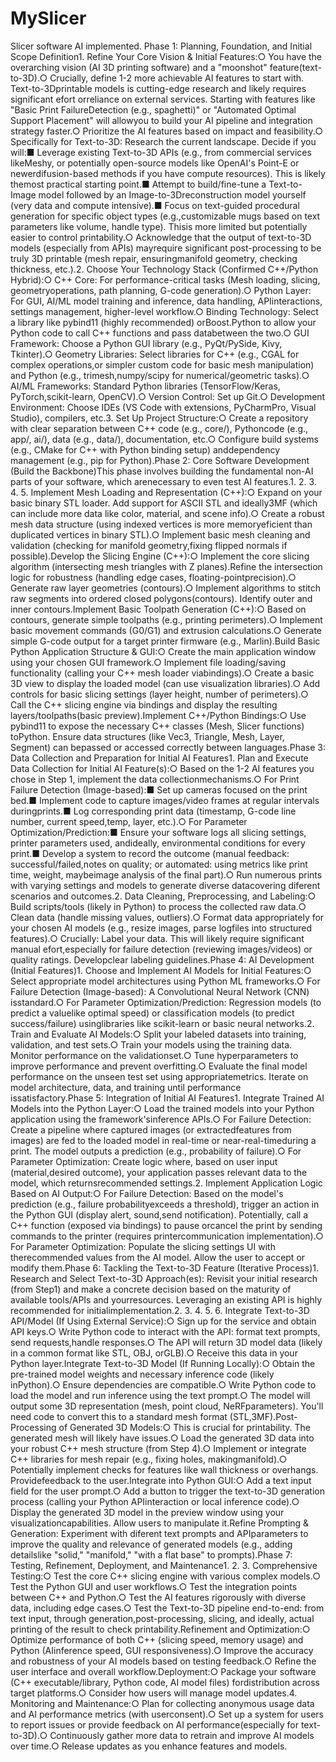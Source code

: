 # MySlicer
Slicer software AI implemented.
Phase 1: Planning, Foundation, and Initial Scope Definition1. Refine Your Core Vision & Initial Features:○ You have the overarching vision (AI 3D printing software) and a "moonshot" feature(text-to-3D).○ Crucially, define 1-2 more achievable AI features to start with. Text-to-3Dprintable models is cutting-edge research and likely requires significant efort orreliance on external services. Starting with features like "Basic Print FailureDetection (e.g., spaghetti)" or "Automated Optimal Support Placement" will allowyou to build your AI pipeline and integration strategy faster.○ Prioritize the AI features based on impact and feasibility.○ Specifically for Text-to-3D: Research the current landscape. Decide if you will:■ Leverage existing Text-to-3D APIs (e.g., from commercial services likeMeshy, or potentially open-source models like OpenAI's Point-E or newerdifusion-based methods if you have compute resources). This is likely themost practical starting point.■ Attempt to build/fine-tune a Text-to-Image model followed by an Image-to-3Dreconstruction model yourself (very data and compute intensive).■ Focus on text-guided procedural generation for specific object types (e.g.,customizable mugs based on text parameters like volume, handle type). Thisis more limited but potentially easier to control printability.○ Acknowledge that the output of text-to-3D models (especially from APIs) mayrequire significant post-processing to be truly 3D printable (mesh repair, ensuringmanifold geometry, checking thickness, etc.).2. Choose Your Technology Stack (Confirmed C++/Python Hybrid):○ C++ Core: For performance-critical tasks (Mesh loading, slicing, geometryoperations, path planning, G-code generation).○ Python Layer: For GUI, AI/ML model training and inference, data handling, APIinteractions, settings management, higher-level workflow.○ Binding Technology: Select a library like pybind11 (highly recommended) orBoost.Python to allow your Python code to call C++ functions and pass databetween the two.○ GUI Framework: Choose a Python GUI library (e.g., PyQt/PySide, Kivy, Tkinter).○ Geometry Libraries: Select libraries for C++ (e.g., CGAL for complex operations,or simpler custom code for basic mesh manipulation) and Python (e.g., trimesh,numpy/scipy for numerical/geometric tasks).○ AI/ML Frameworks: Standard Python libraries (TensorFlow/Keras, PyTorch,scikit-learn, OpenCV).○ Version Control: Set up Git.○ Development Environment: Choose IDEs (VS Code with extensions, PyCharmPro, Visual Studio), compilers, etc.3. Set Up Project Structure:○ Create a repository with clear separation between C++ code (e.g., core/), Pythoncode (e.g., app/, ai/), data (e.g., data/), documentation, etc.○ Configure build systems (e.g., CMake for C++ with Python binding setup) anddependency management (e.g., pip for Python).Phase 2: Core Software Development (Build the Backbone)This phase involves building the fundamental non-AI parts of your software, which arenecessary to even test AI features.1. 2. 3. 4. 5. Implement Mesh Loading and Representation (C++):○ Expand on your basic binary STL loader. Add support for ASCII STL and ideally3MF (which can include more data like color, material, and scene info).○ Create a robust mesh data structure (using indexed vertices is more memoryeficient than duplicated vertices in binary STL).○ Implement basic mesh cleaning and validation (checking for manifold geometry,fixing flipped normals if possible).Develop the Slicing Engine (C++):○ Implement the core slicing algorithm (intersecting mesh triangles with Z planes).Refine the intersection logic for robustness (handling edge cases, floating-pointprecision).○ Generate raw layer geometries (contours).○ Implement algorithms to stitch raw segments into ordered closed polygons(contours). Identify outer and inner contours.Implement Basic Toolpath Generation (C++):○ Based on contours, generate simple toolpaths (e.g., printing perimeters).○ Implement basic movement commands (G0/G1) and extrusion calculations.○ Generate simple G-code output for a target printer firmware (e.g., Marlin).Build Basic Python Application Structure & GUI:○ Create the main application window using your chosen GUI framework.○ Implement file loading/saving functionality (calling your C++ mesh loader viabindings).○ Create a basic 3D view to display the loaded model (can use visualization libraries).○ Add controls for basic slicing settings (layer height, number of perimeters).○ Call the C++ slicing engine via bindings and display the resulting layers/toolpaths(basic preview).Implement C++/Python Bindings:○ Use pybind11 to expose the necessary C++ classes (Mesh, Slicer functions) toPython. Ensure data structures (like Vec3, Triangle, Mesh, Layer, Segment) can bepassed or accessed correctly between languages.Phase 3: Data Collection and Preparation for Initial AI Features1. Plan and Execute Data Collection for Initial AI Feature(s):○ Based on the 1-2 AI features you chose in Step 1, implement the data collectionmechanisms.○ For Print Failure Detection (Image-based):■ Set up cameras focused on the print bed.■ Implement code to capture images/video frames at regular intervals duringprints.■ Log corresponding print data (timestamp, G-code line number, current speed,temp, layer, etc.).○ For Parameter Optimization/Prediction:■ Ensure your software logs all slicing settings, printer parameters used, andideally, environmental conditions for every print.■ Develop a system to record the outcome (manual feedback: successful/failed,notes on quality; or automated: using metrics like print time, weight, maybeimage analysis of the final part).○ Run numerous prints with varying settings and models to generate diverse datacovering diferent scenarios and outcomes.2. Data Cleaning, Preprocessing, and Labeling:○ Build scripts/tools (likely in Python) to process the collected raw data.○ Clean data (handle missing values, outliers).○ Format data appropriately for your chosen AI models (e.g., resize images, parse logfiles into structured features).○ Crucially: Label your data. This will likely require significant manual efort,especially for failure detection (reviewing images/videos) or quality ratings. Developclear labeling guidelines.Phase 4: AI Development (Initial Features)1. Choose and Implement AI Models for Initial Features:○ Select appropriate model architectures using Python ML frameworks.○ For Failure Detection (Image-based): A Convolutional Neural Network (CNN) isstandard.○ For Parameter Optimization/Prediction: Regression models (to predict a valuelike optimal speed) or classification models (to predict success/failure) usinglibraries like scikit-learn or basic neural networks.2. Train and Evaluate AI Models:○ Split your labeled datasets into training, validation, and test sets.○ Train your models using the training data. Monitor performance on the validationset.○ Tune hyperparameters to improve performance and prevent overfitting.○ Evaluate the final model performance on the unseen test set using appropriatemetrics. Iterate on model architecture, data, and training until performance issatisfactory.Phase 5: Integration of Initial AI Features1. Integrate Trained AI Models into the Python Layer:○ Load the trained models into your Python application using the framework'sinference APIs.○ For Failure Detection: Create a pipeline where captured images (or extractedfeatures from images) are fed to the loaded model in real-time or near-real-timeduring a print. The model outputs a prediction (e.g., probability of failure).○ For Parameter Optimization: Create logic where, based on user input (material,desired outcome), your application passes relevant data to the model, which returnsrecommended settings.2. Implement Application Logic Based on AI Output:○ For Failure Detection: Based on the model's prediction (e.g., failure probabilityexceeds a threshold), trigger an action in the Python GUI (display alert, sound,send notification). Potentially, call a C++ function (exposed via bindings) to pause orcancel the print by sending commands to the printer (requires printercommunication implementation).○ For Parameter Optimization: Populate the slicing settings UI with therecommended values from the AI model. Allow the user to accept or modify them.Phase 6: Tackling the Text-to-3D Feature (Iterative Process)1. Research and Select Text-to-3D Approach(es): Revisit your initial research (from Step1) and make a concrete decision based on the maturity of available tools/APIs and yourresources. Leveraging an existing API is highly recommended for initialimplementation.2. 3. 4. 5. 6. Integrate Text-to-3D API/Model (If Using External Service):○ Sign up for the service and obtain API keys.○ Write Python code to interact with the API: format text prompts, send requests,handle responses.○ The API will return 3D model data (likely in a common format like STL, OBJ, orGLB).○ Receive this data in your Python layer.Integrate Text-to-3D Model (If Running Locally):○ Obtain the pre-trained model weights and necessary inference code (likely inPython).○ Ensure dependencies are compatible.○ Write Python code to load the model and run inference using the text prompt.○ The model will output some 3D representation (mesh, point cloud, NeRFparameters). You'll need code to convert this to a standard mesh format (STL,3MF).Post-Processing of Generated 3D Models:○ This is crucial for printability. The generated mesh will likely have issues.○ Load the generated 3D data into your robust C++ mesh structure (from Step 4).○ Implement or integrate C++ libraries for mesh repair (e.g., fixing holes, makingmanifold).○ Potentially implement checks for features like wall thickness or overhangs. Providefeedback to the user.Integrate into Python GUI:○ Add a text input field for the user prompt.○ Add a button to trigger the text-to-3D generation process (calling your Python APIinteraction or local inference code).○ Display the generated 3D model in the preview window using your visualizationcapabilities. Allow users to manipulate it.Refine Prompting & Generation: Experiment with diferent text prompts and APIparameters to improve the quality and relevance of generated models (e.g., adding detailslike "solid," "manifold," "with a flat base" to prompts).Phase 7: Testing, Refinement, Deployment, and Maintenance1. 2. 3. Comprehensive Testing:○ Test the core C++ slicing engine with various complex models.○ Test the Python GUI and user workflows.○ Test the integration points between C++ and Python.○ Test the AI features rigorously with diverse data, including edge cases.○ Test the Text-to-3D pipeline end-to-end: from text input, through generation,post-processing, slicing, and ideally, actual printing of the result to check printability.Refinement and Optimization:○ Optimize performance of both C++ (slicing speed, memory usage) and Python (AIinference speed, GUI responsiveness).○ Improve the accuracy and robustness of your AI models based on testing feedback.○ Refine the user interface and overall workflow.Deployment:○ Package your software (C++ executable/library, Python code, AI model files) fordistribution across target platforms.○ Consider how users will manage model updates.4. Monitoring and Maintenance:○ Plan for collecting anonymous usage data and AI performance metrics (with userconsent).○ Set up a system for users to report issues or provide feedback on AI performance(especially for text-to-3D).○ Continuously gather more data to retrain and improve AI models over time.○ Release updates as you enhance features and models.